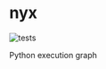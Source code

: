 # nyx

![tests](https://github.com/sowwic/nyx/actions/workflows/tests.yml/badge.svg)

 Python execution graph
